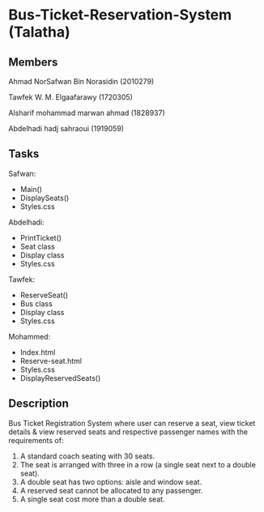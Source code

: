 # Bus-Ticket-Reservation-System (Talatha)

## Members
Ahmad NorSafwan Bin Norasidin (2010279)

Tawfek W. M. Elgaafarawy (1720305)

Alsharif mohammad marwan ahmad (1828937)

Abdelhadi hadj sahraoui (1919059)

## Tasks
Safwan:
- Main()
- DisplaySeats()
- Styles.css

Abdelhadi:
- PrintTicket()
- Seat class
- Display class
- Styles.css

Tawfek:
- ReserveSeat()
- Bus class
- Display class
- Styles.css

Mohammed:
- Index.html
- Reserve-seat.html
- Styles.css
- DisplayReservedSeats()

## Description
Bus Ticket Registration System where user can reserve a seat, view ticket details & view reserved seats and respective passenger names with the requirements of:
1. A standard coach seating with 30 seats.
2. The seat is arranged with three in a row (a single seat next to a double seat).
3. A double seat has two options: aisle and window seat.
4. A reserved seat cannot be allocated to any passenger.
5. A single seat cost more than a double seat.
